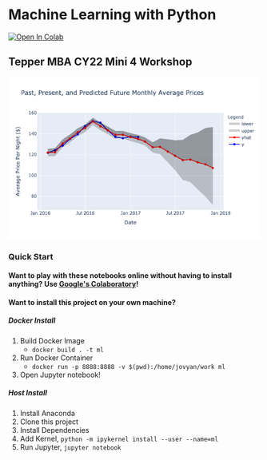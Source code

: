 
# Machine Learning with Python
[![Open In Colab](https://colab.research.google.com/assets/colab-badge.svg)](https://colab.research.google.com/github/carriegardner428/ML-with-Python-Tepper-CY22-Mini4/blob/main/)

## Tepper MBA CY22 Mini 4 Workshop

![Past, Present, Future Monthly Prices](img/Forecast/Past-Present-Future-Monthly-Prices.png)

### Quick Start


#### Want to play with these notebooks online without having to install anything? Use [Google's Colaboratory](https://colab.research.google.com/github/carriegardner428/ML-with-Python-Tepper-CY22-Mini4/blob/main/)!



#### Want to install this project on your own machine?

##### Docker Install
1. Build Docker Image
   - `docker build . -t ml`
2. Run Docker Container
   - `docker run -p 8888:8888 -v $(pwd):/home/jovyan/work ml`
3. Open Jupyter notebook!


##### Host Install
1. Install Anaconda
2. Clone this project
3. Install Dependencies
4. Add Kernel, `python -m ipykernel install --user --name=ml`
5. Run Jupyter, `jupyter notebook`

